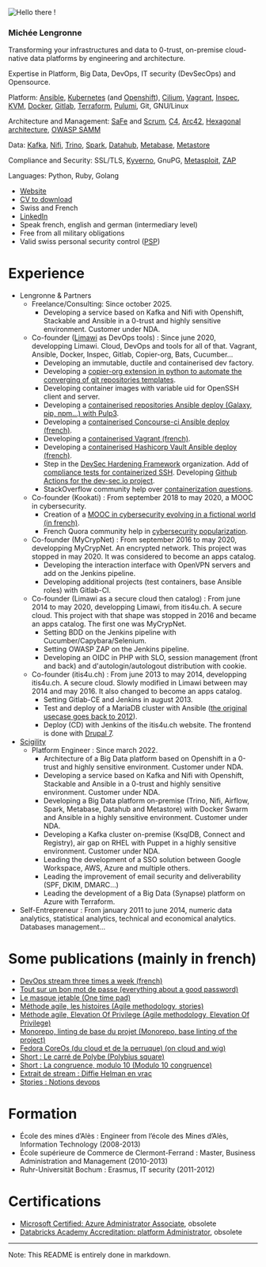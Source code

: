 ![Hello there !](https://micheelengronne.github.io/micheelengronne/Banner2020-crop.jpg)

### Michée Lengronne

Transforming your infrastructures and data to 0-trust, on-premise cloud-native data platforms by engineering and architecture.

Expertise in Platform, Big Data, DevOps, IT security (DevSecOps) and Opensource.

Platform: [Ansible](https://docs.ansible.com/), [Kubernetes](https://kubernetes.io/) (and [Openshift](https://www.redhat.com/fr/technologies/cloud-computing/openshift)), [Cilium](https://cilium.io/), [Vagrant](https://developer.hashicorp.com/vagrant), [Inspec](https://github.com/inspec/inspec), [KVM](https://www.redhat.com/en/topics/virtualization/what-is-KVM), [Docker](https://www.docker.com/), [Gitlab](https://about.gitlab.com/), [Terraform](https://developer.hashicorp.com/terraform), [Pulumi](https://www.pulumi.com/), Git, GNU/Linux

Architecture and Management: [SaFe](https://framework.scaledagile.com/) and [Scrum](https://www.scrum.org/), [C4](https://c4model.com/), [Arc42](https://arc42.org/), [Hexagonal architecture](https://web.archive.org/web/20180822100852/alistair.cockburn.us/Hexagonal+architecture), [OWASP SAMM](https://owaspsamm.org/model/)

Data: [Kafka](https://kafka.apache.org/), [Nifi](https://nifi.apache.org/), [Trino](https://trino.io/), [Spark](https://spark.apache.org/), [Datahub](https://datahub.com/), [Metabase](https://www.metabase.com/), [Metastore](https://lakefs.io/blog/hive-metastore-why-its-still-here-and-what-can-replace-it/)

Compliance and Security: SSL/TLS, [Kyverno](https://kyverno.io/), GnuPG, [Metasploit](https://www.metasploit.com/), [ZAP](https://www.zaproxy.org/)

Languages: Python, Ruby, Golang

* [Website](https://michee.io/en-us/)
* [CV to download](https://michee.io/en-us/CV_en-us_MichéeLengronne.pdf)
* Swiss and French
* [LinkedIn](https://www.linkedin.com/in/micheelengronne/)
* Speak french, english and german (intermediary level)
* Free from all military obligations
* Valid swiss personal security control ([PSP](https://www.sepos.admin.ch/de/personensicherheitspruefung))

# Experience
* Lengronne & Partners
  * Freelance/Consulting: Since october 2025.
    * Developing a service based on Kafka and Nifi with Openshift, Stackable and Ansible in a 0-trust and highly sensitive environment. Customer under NDA.
  * Co-founder ([Limawi](https://limawi.io/en-us/) as DevOps tools) : Since june 2020, developping Limawi. Cloud, DevOps and tools for all of that.
Vagrant, Ansible, Docker, Inspec, Gitlab, Copier-org, Bats, Cucumber...
    * Developing an immutable, ductile and containerised dev factory.
    * Developing a [copier-org extension in python to automate the converging of git repositories templates](https://www.youtube.com/watch?v=vAEnGMXI-mI&list=PLxwBo3NMK7iIeAe8w1KZl4rG2dyP7irpz).
    * Developing container images with variable uid for OpenSSH client and server.
    * Developing a [containerised repositories Ansible deploy (Galaxy, pip, npm...) with Pulp3](https://www.youtube.com/watch?v=Dg4XkEwNiE4&list=PLxwBo3NMK7iJuEwwEaRTl0uxcCTXjM3MS).
    * Developing a [containerised Concourse-ci Ansible deploy (french)](https://www.youtube.com/watch?v=mNDugLHHu4s&list=PLxwBo3NMK7iLDj_Mma5_Ks-iPuIfr-dZC).
    * Developing a [containerised Vagrant (french)](https://www.youtube.com/watch?v=Cye_VcduBXw&list=PLxwBo3NMK7iJaK_p4NBAt26YCvwkZVbkp).
    * Developing a [containerised Hashicorp Vault Ansible deploy (french)](https://www.youtube.com/watch?v=eUk71hmXgBk&list=PLxwBo3NMK7iLdAUhHl5GGyhakPACLdAst).
    * Step in the [DevSec Hardening Framework](https://github.com/orgs/dev-sec/people) organization.
Add of [compliance tests for containerized SSH](https://github.com/dev-sec/ssh-baseline/search?q=micheelengronne&type=issues).
Developing [Github Actions for the dev-sec.io project](https://dev-sec.io/blog/2020-07-30-automating-releases/).
    * StackOverflow community help over [containerization questions](https://stackoverflow.com/users/7920446/mich%C3%A9e-lengronne?tab=answers).
  * Co-founder (Kookati) : From september 2018 to may 2020, a MOOC in cybersecurity.
    * Creation of a [MOOC in cybersecurity evolving in a fictional world (in french)](https://www.youtube.com/channel/UCgGlFeUJYCxEl1OidBlzcRA).
    * French Quora community help in [cybersecurity popularization](https://fr.quora.com/profile/Mich%C3%A9e-Lengronne).
  * Co-founder (MyCrypNet) : From september 2016 to may 2020, developping MyCrypNet. An encrypted network. This project was stopped in may 2020. It was considered to become an apps catalog.
    * Developing the interaction interface with OpenVPN servers and add on the Jenkins pipeline.
    * Developing additional projects (test containers, base Ansible roles) with Gitlab-CI.
  * Co-founder (Limawi as a secure cloud then catalog) : From june 2014 to may 2020, developping Limawi, from itis4u.ch. A secure cloud. This project with that shape was stopped in 2016 and became an apps catalog.
The first one was MyCrypNet.
    * Setting BDD on the Jenkins pipeline with Cucumber/Capybara/Selenium.
    * Setting OWASP ZAP on the Jenkins pipeline.
    * Developing an OIDC in PHP with SLO, session management (front and back) and d'autologin/autologout distribution with cookie.
  * Co-founder (itis4u.ch) : From june 2013 to may 2014, developping itis4u.ch. A secure cloud. Slowly modified in Limawi between may 2014 and may 2016. It also changed to become an apps catalog.
    * Setting Gitlab-CE and Jenkins in august 2013.
    * Test and deploy of a MariaDB cluster with Ansible ([the original usecase goes back to 2012](https://jira.mariadb.org/browse/MDEV-3797)).
    * Deploy (CD) with Jenkins of the itis4u.ch website. The frontend is done with [Drupal 7](https://www.drupal.org/u/micheelengronne).
* [Scigility](https://scigility.com/en/)
  * Platform Engineer : Since march 2022.
    * Architecture of a Big Data platform based on Openshift in a 0-trust and highly sensitive environment. Customer under NDA.
    * Developing a service based on Kafka and Nifi with Openshift, Stackable and Ansible in a 0-trust and highly sensitive environment. Customer under NDA.
    * Developing a Big Data platform on-premise (Trino, Nifi, Airflow, Spark, Metabase, Datahub and Metastore) with Docker Swarm and Ansible in a highly sensitive environment. Customer under NDA.
    * Developing a Kafka cluster on-premise (KsqlDB, Connect and Registry), air gap on RHEL with Puppet in a highly sensitive environment. Customer under NDA.
    * Leading the development of a SSO solution between Google Workspace, AWS, Azure and multiple others.
    * Leading the improvement of email security and deliverability (SPF, DKIM, DMARC...)
    * Leading the development of a Big Data (Synapse) platform on Azure with Terraform.
* Self-Entrepreneur : From january 2011 to june 2014, numeric data analytics, statistical analytics, technical and economical analytics. Databases management...

# Some publications (mainly in french)
* [DevOps stream three times a week (french)](https://www.twitch.tv/limawiofficial)
* [Tout sur un bon mot de passe (everything about a good password)](https://medium.com/kookati-fran%C3%A7ais/tout-sur-un-bon-mot-de-passe-933f391e7292)
* [Le masque jetable (One time pad)](https://medium.com/kookati-fran%C3%A7ais/le-masque-jetable-f951ead4df85)
* [Méthode agile, les histoires (Agile methodology, stories)](https://medium.com/limawi-fr-fr/m%C3%A9thode-agile-les-histoires-fef7b62f5ed0)
* [Méthode agile, Elevation Of Privilege (Agile methodology, Elevation Of Privilege)](https://medium.com/limawi-fr-fr/elevation-of-privilege-3f8afef0abfc)
* [Monorepo, linting de base du projet (Monorepo, base linting of the project)](https://www.youtube.com/watch?v=vAEnGMXI-mI)
* [Fedora CoreOs (du cloud et de la perruque) (on cloud and wig)](https://www.youtube.com/watch?v=cqkyZE7NKr4&list=PLYB02CRM0LXdIAlJFCgu4SbNnABH6DGt0)
* [Short : Le carré de Polybe (Polybius square)](https://www.youtube.com/watch?v=-srXgXrZ-Ko&list=UUSHgGlFeUJYCxEl1OidBlzcRA)
* [Short : La congruence, modulo 10 (Modulo 10 congruence)](https://www.youtube.com/watch?v=APm7agb1Flk&list=UUSHgGlFeUJYCxEl1OidBlzcRA&index=3)
* [Extrait de stream : Diffie Helman en vrac](https://www.youtube.com/watch?v=xhVg4LgvKi0&list=PLYB02CRM0LXeJQKoEkCCt8w9Yfea7JFwG&index=6)
* [Stories : Notions devops](https://www.instagram.com/stories/highlights/17863269485196585/)

# Formation
* École des mines d’Alès : Engineer from l’école des Mines d’Alès, Information Technology (2008-2013)
* École supérieure de Commerce de Clermont-Ferrand : Master, Business Administration and Management (2010-2013)
* Ruhr-Universität Bochum : Erasmus, IT security (2011-2012)

# Certifications
* [Microsoft Certified: Azure Administrator Associate](https://www.credly.com/badges/cc249cae-d2fc-4bd3-8965-858227b4bade/public_url), obsolete
* [Databricks Academy Accreditation: platform Administrator](https://credentials.databricks.com/b6864de6-fc67-4d0c-8d8c-a5c20e76a615#gs.2m8b0k), obsolete

---

Note: This README is entirely done in markdown.
